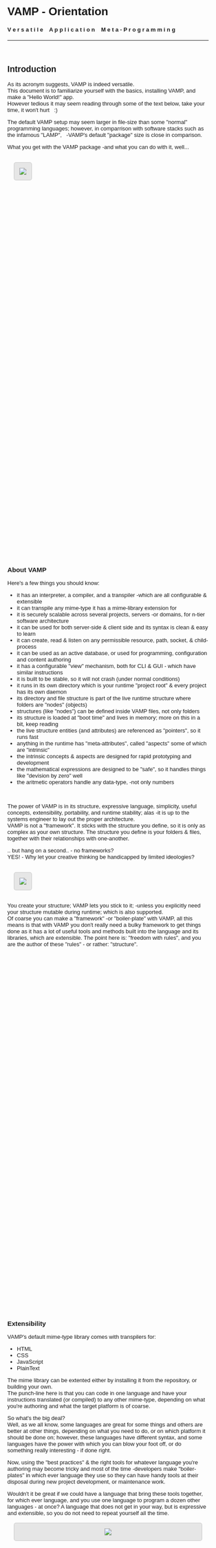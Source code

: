 <style>
   body
   {
      font-family: Arial, Helvitica, Sans;
      font-size:13px !important;
      background: url('../../art/img/bg_texture.jpg') !important;
   }

   hr
   { border: none; }

   .frame
   {
      display: inline-block;
      background: rgba(100,100,100,0.15);
      padding:12px;
      text-align:center;
      vertical-align:top;
      border: 1px solid rgba(128,128,128,0.3);
      border-radius: 5px;
      margin: 15px;
   }

   .span
   { display:block; }

   .info
   {
      display:block;
      font-style:italic;
      font-size:12px;
      padding-left:15px;
   }

   .bigTxt
   {
      display:inline-block;
      vertical-align:top;
      font-size:40px;
      line-height:60px;
      padding-left:10px;
      padding-right:10px;
   }

   .pageNext
   { margin-bottom:800px; }

   .pageHead
   { height:30px; }

</style>

<br>

# VAMP - Orientation
#### V e r s a t i l e &nbsp;&nbsp; A p p l i c a t i o n &nbsp;&nbsp; M e t a - P r o g r a m m i n g
-----------------------------------------------------------------------------------------------
<br>




## Introduction

As its acronym suggests, VAMP is indeed versatile.<br>
This document is to familiarize yourself with the basics, installing VAMP, and make a "Hello World!" app.<br>
However tedious it may seem reading through some of the text below, take your time, it won't hurt &nbsp; :)

The default VAMP setup may seem larger in file-size than some "normal" programming languages; however, in comparrison with software stacks such as the infamous "LAMP", &nbsp; -VAMP's default "package" size is close in comparison.

What you get with the VAMP package -and what you can do with it, well...

<div class="frame">
   <img src="../../art/img/big_head.jpg">
</div>
<br><br>


<div class="pageNext"></div>
<div class="pageHead"></div>
<br>


### About VAMP

Here's a few things you should know:

- it has an interpreter, a compiler, and a transpiler -which are all configurable & extensible
- it can transpile any mime-type it has a mime-library extension for
- it is securely scalable across several projects, servers -or domains, for n-tier software architecture
- it can be used for both server-side & client side and its syntax is clean & easy to learn
- it can create, read & listen on any permissible resource, path, socket, & child-process
- it can be used as an active database, or used for programming, configuration and content authoring
- it has a configurable "view" mechanism, both for CLI & GUI - which have similar instructions
- it is built to be stable, so it will not crash (under normal conditions)
- it runs in its own directory which is your runtime "project root" & every project has its own daemon
- its directory and file structure is part of the live runtime structure where folders are "nodes" (objects)
- structures (like "nodes") can be defined inside VAMP files, not only folders
- its structure is loaded at "boot time" and lives in memory; more on this in a bit, keep reading
- the live structure entities (and attributes) are referenced as "pointers", so it runs fast
- anything in the runtime has "meta-attributes", called "aspects" some of which are "intrinsic"
- the intrinsic concepts & aspects are designed for rapid prototyping and development
- the mathematical expressions are designed to be "safe", so it handles things like "devision by zero" well
- the aritmetic operators handle any data-type, -not only numbers
<br>

The power of VAMP is in its structure, expressive language, simplicity, useful concepts, extensibility, portability, and runtime stability; alas -it is up to the systems engineer to lay out the proper architecture.<br>
VAMP is not a "framework". It sticks with the structure you define, so it is only as complex as your own structure. The structure you define is your folders & files, together with their relationships with one-another.

.. but hang on a second.. - no frameworks?<br>
YES! - Why let your creative thinking be handicapped by limited ideologies?


<div class="frame">
   <img src="../../art/img/that_bs.jpg">
</div>
<br>


You create your structure; VAMP lets you stick to it; -unless you explicitly need your structure mutable during runtime; which is also supported.<br>
Of coarse you can make a "framework" -or "boiler-plate" with VAMP, all this means is that with VAMP you don't really need a bulky framework to get things done as it has a lot of useful tools and methods built into the language and its libraries, which are extensible.
The point here is: "freedom with rules", and you are the author of these "rules" - or rather: "structure".
<br>


<div class="pageNext"></div>
<div class="pageHead"></div>
<br>


### Extensibility

VAMP's default mime-type library comes with transpilers for:
- HTML
- CSS
- JavaScript
- PlainText

The mime library can be extented either by installing it from the repository, or building your own.<br>
The punch-line here is that you can code in one language and have your instructions translated (or compiled) to any other mime-type, depending on what you're authoring and what the target platform is of coarse.

So what's the big deal?<br>
Well, as we all know, some languages are great for some things and others are better at other things, depending on what you need to do, or on which platform it should be done on; however, these languages have different syntax, and some languages have the power with which you can blow your foot off, or do something really interesting - if done right.

Now, using the "best practices" & the right tools for whatever language you're authoring may become tricky and most of the time -developers make "boiler-plates" in which ever language they use so they can have handy tools at their disposal during new project development, or maintenance work.

Wouldn't it be great if we could have a language that bring these tools together, for which ever language, and you use one language to program a dozen other languages - at once? A language that does not get in your way, but is expressive and extensible, so you do not need to repeat yourself all the time.

<div class="frame span">
   <img src="../../art/img/creative.jpg">
</div>
<br>


<div class="pageNext"></div>
<div class="pageHead"></div>
<br>


You can also compile your VAMP project into a stand-alone exectutable; which could be anything, from a systems API or service, a plug-in or module for another service -to native desktop GUI applications.<br>
Depending on your development setup, the VAMP compiler can compile executable that runs natively on Linux, OSX & Windows.<br>

<div class="frame">
   <img src="../../art/ico/mime/application-x-executable.png">
   <div class="bigTxt">=</div>
   <img src="../../art/ico/logo/linux.png">
   <img src="../../art/ico/logo/apple.png">
   <img src="../../art/ico/logo/wind.png">
</div>
<span class="info">above :: illustration of VAMP's native binary compatible platforms</span>


So based on the fact that we can extend any VAMP feature, and also create & edit its mime-libraries; it means that you can make a "boiler-plate" once, tell VAMP how to use it and which words relate to what and use it anywhere in your future VAMP projects.

By "anywhere" I really mean it: server back-end, data-base, web interface, native desktop GUI apps; -even interactive 3D web applications -or installable 3D games; videos with syncronized audio & sub-titles; still images with super-imposed overlays, etc, etc..

It is important to know that this is in deed possible, but VAMP does not come with these compilers & transpilers by default, so, if it exists in the VAMP repo, by all means, help yourself, otherwize, buy it, -or get someone to develop it, or build it yourself - then sell it - or donate it to the VAMP repository for free, if you want :)

However you decide how to use VAMP is up to you. The point is that it's an incredibly powerful system, that is easy to learn, simple to use, easy to extend, and applicable anywhere.
<br><br>


### Structure

VAMP is all about structure. From your project's folders & files to the code in those files - it is all used as a whole.<br>
Its content operators shows very close correlation between folder-tree and VAMP code.<br>Here's an example:

<div class="frame span">
   <img src="../../art/img/01.path_as_code.png">
</div>
<span class="info">above :: illustration of folder-tree structure in correlation with VAMP code</span>
<br>


<div class="pageNext"></div>
<div class="pageHead"></div>
<br>


### View - GUI & CLI

VAMP comes default with configurable & programmable "view" mechanisms that use the same methods to "show" things to the user. This is directly related to VAMP's "Bios" (basic input-output system).

The GUI part is available for both web browsers and native desktop applications, depending if you compile your project to native binary -or run it as a server/service on the internet.<br>


<div class="frame">
   <img src="../../art/img/01.web_view.png">
</div>
<span class="info">above :: VAMP's default GUI web browser compatiblity list</span>
<br><br>

The CLI part is for system administrators and hardcore devls (developers). It can be used to create -or manage projects on the fly. The VAMP runtime supports "hot-loading", so you do not need to restart your project daemon when minor changes are made to the structure; remember, it works like a data-base; you don't need to restart a database if you insert or delete information, that would be quite pointless :)

When working with the CLI you have a lot of power though. You can "save" the new structures you create in code -to disk, -where you also have the option to save it as a "vamp file" or tree structure. This is covered later.
<br>
<div class="frame">
   <img src="../../art/img/terminal.png">
   <img src="../../art/img/cli_control.png">
</div>
<br><br>


The VAMP Bios (basic input - output system) adapts its input and output according to the transmission used; however, the developer does not need to apply a different way of sending messages, or reading input to and from any of these. This can be configured -per Bios; you have the freedom to customize pretty much anything.<br>

This needs elaboration, but I hope this introduction shared enough info to inspire your into reading the rest -and start using VAMP!

-----------------------------------------------------------------------------------------------

<br>



<div class="pageNext"></div>
<div class="pageHead"></div>
<br>


## Installation
VAMP can be installed from its repository here: https://github.com/xacra/vamp<br>
Navigate to the `dist/bin` folder, in which you will find a list of folders named according to the supported operating systems.

<div class="frame span">
   <img src="../../art/img/01.vamp_setup.png">
</div>
<span class="info">above :: the VAMP repository on GitHub</span>
<br>

#### Linux

- Download the `vampSetup.sh` file from the `linux` folder.
- From the terminal, navigate to where it downloaded and make sure it is executable.
- Type: `./vampSetup.sh` and follow the prompts.
- To test if VAMP was sucessfully installed, type: `vamp -v` and you should see something like: `0.1.0`

<br>

#### OSX & Windows

- Coming soon!

-----------------------------------------------------------------------------------------------
<br>



<div class="pageNext"></div>
<div class="pageHead"></div>
<br>



## Development Environment

VAMP does not require a specific development environment at all. You can simply install VAMP on which ever host-machine you want and use a plain text editor for coding, and a terminal to run or compile your projects; however if you're serious about your work you should at least run your test server on a separate host (or virtual machine) - and use some a proper text editor for programming.

Throughout this documentation, the file extension: `.v` is used for "vamp" files. Your local machine's operating system may already have the ".v" file extension associated with some other application; however, you do not need to use the `.v` file extension exclusively; - see the "Hello World" section below for more info on which alternative file extensions to use.

File extensions in VAMP are important. Not only is it easy to spot for a human, but also, the VAMP interpreter can recognize combination file extensions, like: `style.css.v` and process it "explicitly"; -where if the `.css.` part is missing, then it is processed "implicitly" - which could be slower.<br>
If you have the VAMP SDK package installed, the icons in your local file browser will show recognizable icons for VAMP files, and combinations also.

<div class="frame span">
   <img src="../../art/img/workspace.jpg">
</div>
<br><br>


<div class="pageNext"></div>
<div class="pageHead"></div>
<br>


### Virtual machine
There are many VM solutions out there, the solution I recommend is using `VirtualBox` with `Arch Linux` running on a machine you configured; but you can use anything you like.

To take advantage of "compiling" it is recommended that you assign at least 2 virtual CPU's to your VM -with at least 2Gb of RAM. The machine does not need a GUI, so you can just use a minimal installation and set it up the way you want. You can also launch your VBox "headless" (without a "window") from the terminal and have it run in the background.

You can also "mount" a folder (path) which is on your virtual machine into a folder of your local machine. This is very useful for quick navigation, screen-shots, etc - using your local machine's file-manager to manage files & folders on your Vbox.

Consult the internet for more info on this as there are plenty tutorials on how to do these things - which is not in the scope of this document, but I thought it's worth mentioning to have something that "just works" without much hassle. It is very useful; not only for VAMP, but for your other projects as well.

<div class="frame span">
   <img src="../../art/img/01.vamp_vbox.png">
</div>
<span class="info">above :: VirtualBox</span>
<br><br>


<div class="pageNext"></div>
<div class="pageHead"></div>
<br>


### Syntax highlighting
It is important that your text editor supports syntax highlighting of some kind as it makes it easier to identify what your're typing.

If your text editor does not support VAMP syntax by default, there may be a syntax highlighting package for your editor  in the VAMP repository.<br>
Have a look here: https://github.com/xacra/vamp/tree/master/devl/ext/editor

At the time of this writing there is a syntax highlighting package available for `Atom`, so you can just install it.
<div class="frame span">
   <img src="../../art/img/01.vamp_atom.png">
</div>
<span class="info">above :: VAMP syntax highlighting in Atom</span>

-----------------------------------------------------------------------------------------------
<br>



<div class="pageNext"></div>
<div class="pageHead"></div>
<br>



## Hello World
This excercize is actually very quick, but for the sake of getting a firm grasp of VAMP, we'll take it step by step.<br>
Note that you do not need to do the "mounting" thing, and you also do not need the VAMP SDK;  these are just to make things more "user friendly" for yourself while you develop VAMP projects.
<br><br>

Before you dive in, read the following first - so you know exactly what to expect:

1. Any VAMP project needs its own folder (which defines the runtime scope)
2. VAMP files can have any of the following file extensions: `.v` `.va` `.vam` `.vamp`
3. `$` (meta) files are optional, but mandatory in `project root` and refer to the folder they are in
4. items in folders are loaded sequentially in ascending order by name, so `$` files are loaded first
5. the contents of VAMP files are statements in the context of the file-name and folder hierarchy
6. statements are evaluated by context, parsed from left-to-right and top-to-bottom
7. the return value of any context is determined implicitly or explicitly
<br><br>

For clarity & brevity, I'll assume the following:
- you have installed VAMP on your development server and have installed the VAMP SDK on your local machine;
- you're using a `Linux` machine as project server (where VAMP is installed);
- you have mounted the folder path of this server in which your VAMP projects will reside --into your local file-system;
- you either have a terminal window open that is connected to this dev server via SSH, or you're using a rich IDE with SSH support -OR -simply just the open VBOX window that runs your dev server.
- your text editor (or IDE) supports navigating file systems.
<br><br>

With all the above in in mind, it's time to kick some booty!

<div class="frame span">
   <img src="../../art/img/got_real.png">
</div>
<br>

<div class="pageNext"></div>
<div class="pageHead"></div>
<br>



**Let's get started:**
- Within the target file-system, navigate to your main projects (plural) container (folder).
- Create a new folder in there, so the path to it will be something like: `/srv/vamp/example.com`<br>
- Inside this `example.com` folder, create a text file named: `$.v` (take note of the file extension)


Your `project root` structure of "example.com" should look something like this:
<div class="frame span">
   <img src="../../art/img/01.demo_path.png">
</div>
<span class="info">above :: project root of "example.com"</span>
<br><br>

Using your editor, open the `$.v` file and type `Hello World!` inside it, and **save**.<br>
Your project should look something like this:

<div class="frame span">
   <img src="../../art/img/01.demo_edit.png">
</div>
<span class="info">above :: project: "example.com"</span>
<br><br>


<div class="pageNext"></div>
<div class="pageHead"></div>
<br>

**Testing**

To run your project, use your connected SSH interface (terminal) -or VBox window, and inside it type something like:<br>
`vamp init /srv/vamp/example.com` and hit "enter" (or return) on your keyboard.

If all went well, you should see something like this:

<div class="frame span">
   <img src="../../art/img/01.demo_init.png">
</div>
<span class="info">above :: project: "example.com" output</span>
<br>

If your results are not as above, then consult the "troubleShoot" doc, but if all is good, then:<br>
Congrads!
<br><br>


<div class="frame">
   <img src="../../art/img/well_done.jpg">
</div>
<br>

-----------------------------------------------------------------------------------------------
<br>
